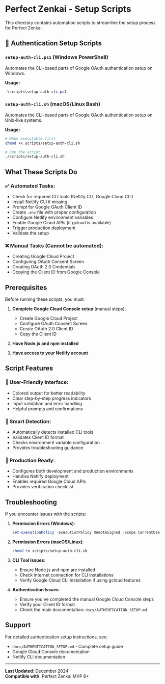 # Perfect Zenkai - Setup Scripts

This directory contains automation scripts to streamline the setup process for Perfect Zenkai.

## 🔐 Authentication Setup Scripts

### `setup-auth-cli.ps1` (Windows PowerShell)

Automates the CLI-based parts of Google OAuth authentication setup on Windows.

**Usage:**

```powershell
.\scripts\setup-auth-cli.ps1
```

### `setup-auth-cli.sh` (macOS/Linux Bash)

Automates the CLI-based parts of Google OAuth authentication setup on Unix-like systems.

**Usage:**

```bash
# Make executable first
chmod +x scripts/setup-auth-cli.sh

# Run the script
./scripts/setup-auth-cli.sh
```

## What These Scripts Do

### ✅ Automated Tasks:

- Check for required CLI tools (Netlify CLI, Google Cloud CLI)
- Install Netlify CLI if missing
- Prompt for Google OAuth Client ID
- Create `.env` file with proper configuration
- Configure Netlify environment variables
- Enable Google Cloud APIs (if gcloud is available)
- Trigger production deployment
- Validate the setup

### ❌ Manual Tasks (Cannot be automated):

- Creating Google Cloud Project
- Configuring OAuth Consent Screen
- Creating OAuth 2.0 Credentials
- Copying the Client ID from Google Console

## Prerequisites

Before running these scripts, you must:

1. **Complete Google Cloud Console setup** (manual steps):

   - Create Google Cloud Project
   - Configure OAuth Consent Screen
   - Create OAuth 2.0 Client ID
   - Copy the Client ID

2. **Have Node.js and npm installed**

3. **Have access to your Netlify account**

## Script Features

### 🎨 User-Friendly Interface:

- Colored output for better readability
- Clear step-by-step progress indicators
- Input validation and error handling
- Helpful prompts and confirmations

### 🔧 Smart Detection:

- Automatically detects installed CLI tools
- Validates Client ID format
- Checks environment variable configuration
- Provides troubleshooting guidance

### 🚀 Production Ready:

- Configures both development and production environments
- Handles Netlify deployment
- Enables required Google Cloud APIs
- Provides verification checklist

## Troubleshooting

If you encounter issues with the scripts:

1. **Permission Errors (Windows)**:

   ```powershell
   Set-ExecutionPolicy -ExecutionPolicy RemoteSigned -Scope CurrentUser
   ```

2. **Permission Errors (macOS/Linux)**:

   ```bash
   chmod +x scripts/setup-auth-cli.sh
   ```

3. **CLI Tool Issues**:

   - Ensure Node.js and npm are installed
   - Check internet connection for CLI installations
   - Verify Google Cloud CLI installation if using gcloud features

4. **Authentication Issues**:
   - Ensure you've completed the manual Google Cloud Console steps
   - Verify your Client ID format
   - Check the main documentation: `docs/AUTHENTICATION_SETUP.md`

## Support

For detailed authentication setup instructions, see:

- `docs/AUTHENTICATION_SETUP.md` - Complete setup guide
- Google Cloud Console documentation
- Netlify CLI documentation

---

**Last Updated**: December 2024  
**Compatible with**: Perfect Zenkai MVP 8+
